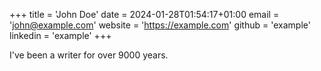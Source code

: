 +++
title = 'John Doe'
date = 2024-01-28T01:54:17+01:00
email = 'john@example.com'
website = 'https://example.com'
github = 'example'
linkedin = 'example'
+++

I've been a writer for over 9000 years.
